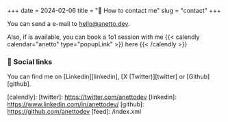+++
date = 2024-02-06
title = "📩 How to contact me"
slug = "contact"
+++

You can send a e-mail to hello@anetto.dev.

Also, if is available, you can book a 1o1 session with me 
{{< calendly calendar="anetto" type="popupLink" >}}
here
{{< /calendly >}}

### 🔗 Social links

You can find me on [Linkedin][linkedin], [X (Twitter)][twitter] or [Github][github]. 

[calendly]: 
[twitter]: https://twitter.com/anettodev
[linkedin]: https://www.linkedin.com/in/anettodev/
[github]: https://github.com/anettodev
[feed]: /index.xml
